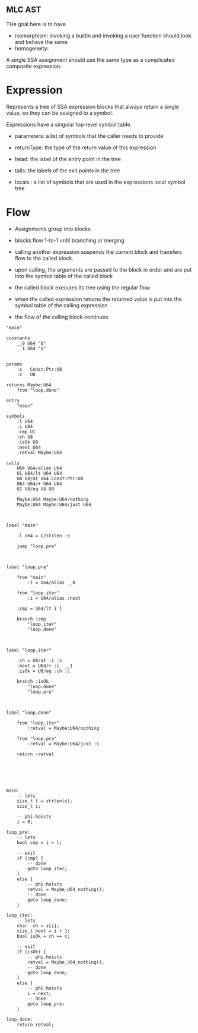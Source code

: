 MLC AST
-------

THe goal here is to have

- isomorphism: invoking a builtin and invoking a user function should look and behave the same
- homogeneity:

A single SSA assignment should use the same type as a complicated composite expression.

Expression
==========

Represents a tree of SSA expression blocks that always return a single value, so they can be assigned to a symbol.

Expressions have a singular top-level symbol table.


- parameters: a list of symbols that the caller needs to provide
- returnType: the type of the return value of this expression

- head: the label of the entry point in the tree
- tails: the labels of the exit points in the tree

- locals : a list of symbols that are used in the expressions local symbol tree




Flow
====

- Assignments group into blocks

- blocks flow 1-to-1 until branching or merging

- calling another expression suspends the current block and transfers flow to the called block.

- upon calling, the arguments are passed to the block in order and are put into the symbol table of the called block

- the called block executes its tree using the regular flow

- when the called expression returns the returned value is put into the symbol table of the calling expression

- the flow of the calling block continues






```
"main"
```

```
constants
    __0 U64 "0"
    __1 U64 "1"


params
    :s   Const:Ptr:U8
    :c   U8

returns Maybe:U64
    from "loop.done"

entry
    "main"

symbols
    :l U64
    :i U64
    :cmp U1
    :ch U8
    :isOk U8
    :next U64
    :retval Maybe:U64

calls
    U64 U64/alias U64
    U1 U64/lt U64 U64
    U8 U8/at U64 Const:Ptr:U8
    U64 U64/+ U64 U64
    U1 U8/eq U8 U8

    Maybe:U64 Maybe:U64/nothing
    Maybe:U64 Maybe:U64/just U64



label "main"

    :l U64 = C/strlen :s

    jump "loop.pre"



label "loop.pre"

    from "main"
        :i = U64/alias __0

    from "loop.iter"
        :i = U64/alias :next

    :cmp = U64/lt i l

    branch :cmp
        "loop.iter"
        "loop.done"



label "loop.iter"

    :ch = U8/at :i :s
    :next = U64/+ :i  __1
    :isOk = U8/eq :ch :c

    branch :isOk
        "loop.done"
        "loop.pre"



label "loop.done"

    from "loop.iter"
        :retval = Maybe:U64/nothing

    from "loop.pre"
        :retval = Maybe:U64/just :i

    return :retval





```


```

main:
    -- lets
    size_t l = strlen(s);
    size_t i;

    -- phi-hoists
    i = 0;

loop_pre:
    -- lets
    bool cmp = i < l;

    -- exit
    if (cmp) {
        -- done
        goto loop_iter;
    }
    else {
        -- phi-hoists
        retval = Maybe_U64_nothing();
        -- done
        goto loop_done;
    }

loop_iter:
    -- lets
    char  ch = s[i];
    size_t next = i + 1;
    bool isOk = ch == c;

    -- exit
    if (isOk) {
        -- phi-hoists
        retval = Maybe_U64_nothing();
        -- done
        goto loop_done;
    }
    else {
        -- phi-hoists
        i = next;
        -- done
        goto loop_pre;
    }

loop_done:
    return retval;




```